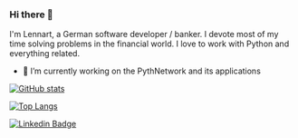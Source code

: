 ### Hi there 👋

I'm Lennart, a German software developer / banker. 
I devote most of my time solving problems in the financial world. 
I love to work with Python and everything related. <br />

- 🌱 I’m currently working on the PythNetwork and its 
applications <br />

[![GitHub stats](https://github-readme-stats.vercel.app/api?username=stackburner)](https://github.com/stackburner/) <br />

[![Top Langs](https://github-readme-stats.vercel.app/api/top-langs/?username=stackburner)](https://github.com/stackburner/) <br />

[![Linkedin Badge](https://img.shields.io/badge/-LinkedIn-blue?style=flat-square&logo=Linkedin&logoColor=white&link=https://www.linkedin.com/in/lennartberning/)](https://www.linkedin.com/in/lennartberning/) <br />